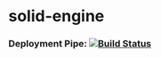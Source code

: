 # solid-engine

### Deployment Pipe: [![Build Status](https://dev.azure.com/austindelarosa/solid-engine/_apis/build/status/delarooster.solid-engine?branchName=develop)](https://dev.azure.com/austindelarosa/solid-engine/_build/latest?definitionId=2&branchName=develop)
